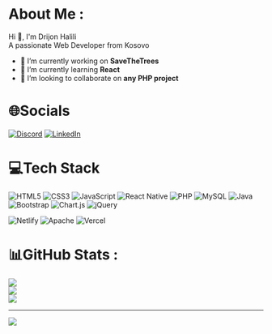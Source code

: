 # About Me :
Hi 👋, I'm Drijon Halili\
A passionate Web Developer from Kosovo
- 🔭 I’m currently working on **SaveTheTrees**
- 🌱 I’m currently learning **React**
- 👯 I’m looking to collaborate on **any PHP project**

# 🌐Socials
[![Discord](https://img.shields.io/badge/Discord-%237289DA.svg?logo=discord&logoColor=white)](https://discord.com/users/521062959154462720)  [![LinkedIn](https://img.shields.io/badge/LinkedIn-%230077B5.svg?logo=linkedin&logoColor=white)](https://linkedin.com/in/drijon) 

# 💻Tech Stack
![HTML5](https://img.shields.io/badge/html5-%23E34F26.svg?style=for-the-badge&logo=html5&logoColor=white) ![CSS3](https://img.shields.io/badge/css3-%231572B6.svg?style=for-the-badge&logo=css3&logoColor=white) ![JavaScript](https://img.shields.io/badge/javascript-%23323330.svg?style=for-the-badge&logo=javascript&logoColor=%23F7DF1E) ![React Native](https://img.shields.io/badge/react_native-%2320232a.svg?style=for-the-badge&logo=react&logoColor=%2361DAFB)  ![PHP](https://img.shields.io/badge/php-%23777BB4.svg?style=for-the-badge&logo=php&logoColor=white) ![MySQL](https://img.shields.io/badge/mysql-%2300f.svg?style=for-the-badge&logo=mysql&logoColor=white) ![Java](https://img.shields.io/badge/java-%23ED8B00.svg?style=for-the-badge&logo=java&logoColor=white) ![Bootstrap](https://img.shields.io/badge/bootstrap-%23563D7C.svg?style=for-the-badge&logo=bootstrap&logoColor=white) ![Chart.js](https://img.shields.io/badge/chart.js-F5788D.svg?style=for-the-badge&logo=chart.js&logoColor=white) ![jQuery](https://img.shields.io/badge/jquery-%230769AD.svg?style=for-the-badge&logo=jquery&logoColor=white) 

![Netlify](https://img.shields.io/badge/netlify-%23000000.svg?style=for-the-badge&logo=netlify&logoColor=#00C7B7) 
![Apache](https://img.shields.io/badge/apache-%23D42029.svg?style=for-the-badge&logo=apache&logoColor=white) 
![Vercel](https://img.shields.io/badge/vercel-%23000000.svg?style=for-the-badge&logo=vercel&logoColor=white)
<!--![React](https://img.shields.io/badge/react-%2320232a.svg?style=for-the-badge&logo=react&logoColor=%2361DAFB)  no worries, soon ;) -->

# 📊GitHub Stats :
![](https://github-readme-stats.vercel.app/api?username=Drijoni&theme=tokyonight&hide_border=true&include_all_commits=false&count_private=false)<br/>
![](https://github-readme-streak-stats.herokuapp.com/?user=Drijoni&theme=tokyonight&hide_border=true)<br/>
![](https://github-readme-stats.vercel.app/api/top-langs/?username=Drijoni&theme=tokyonight&hide_border=true&include_all_commits=false&count_private=false&layout=compact)

---
[![](https://visitcount.itsvg.in/api?id=Drijoni&icon=0&color=0)](https://visitcount.itsvg.in)
